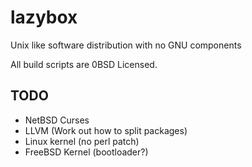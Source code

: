 # lazybox
Unix like software distribution with no GNU components

All build scripts are 0BSD Licensed.


## TODO
 - NetBSD Curses
 - LLVM (Work out how to split packages)
 - Linux kernel (no perl patch)
 - FreeBSD Kernel (bootloader?)
